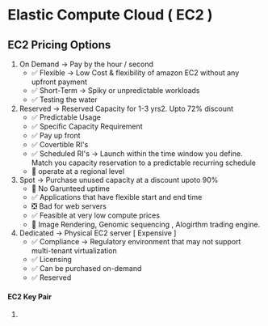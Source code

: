 # Elastic Compute Cloud ( EC2 )

## EC2 Pricing Options

1. On Demand -> Pay by the hour / second
    - ✅ Flexible -> Low Cost & flexibility of amazon EC2 without any upfront payment
    - ✅ Short-Term -> Spiky or unpredictable workloads
    - ✅ Testing the water
1. Reserved -> Reserved Capacity for 1-3 yrs2. Upto 72% discount
    - ✅ Predictable Usage
    - ✅ Specific Capacity Requirement
    - ✅ Pay up front
    - ✅ Covertible RI's
    - ✅ Scheduled RI's -> Launch within the time window you define. Match you capacity reservation to a predictable recurring schedule
    - 🛑 operate at a regional level 
1. Spot -> Purchase unused capacity at a discount upoto 90%
    - 🛑 No Garunteed uptime
    - ✅ Applications that have flexible start and end time
    - ❎ Bad for web servers
    - ✅ Feasible at very low compute prices
    - 🛑 Image Rendering, Genomic sequencing , Alogirthm trading engine.
1. Dedicated -> Physical EC2 server [ Expensive ]
    - ✅ Compliance -> Regulatory environment that may not support multi-tenant virtualization
    - ✅ Licensing
    - ✅ Can be purchased on-demand
    - ✅ Reserved 

#### EC2 Key Pair

1. 